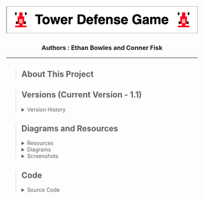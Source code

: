 <p align="center">
  <img src="MISC/TowerDefenseLogo.drawio.png" />
</p>
<h3 align="center">Authors : Ethan Bowles and Conner Fisk</h2>

___
>## About This Project



>## Versions (Current Version - 1.1)
>
><details>
><summary>Version History</summary>
>
>><details>
>><summary>Version 1.1 : 10/1/2021</summary>
>>
>>  &nbsp;&nbsp;&nbsp;&nbsp;&nbsp;&nbsp; Hello this is the sample text
>>  
>></details>
>><details>
>><summary>Version 1.2 : 10/1/2021</summary>
>>
>>  &nbsp;&nbsp;&nbsp;&nbsp;&nbsp;&nbsp; Hello this is the sample text
>>  
>></details>
>><details>
>><summary>Version 1.3 : 10/1/2021</summary>
>>
>>  &nbsp;&nbsp;&nbsp;&nbsp;&nbsp;&nbsp; Hello this is the sample text
>>  
>></details>
>  
></details>



>## Diagrams and Resources
><details>
><summary>Resources</summary>
>  
>><details>
>><summary>GameOver.png</summary>
>>
>>  &nbsp;&nbsp;&nbsp;&nbsp;&nbsp;&nbsp; ![Alt text](resources/GameOver.png)
>>  
>></details>
>><details>
>><summary>HaasCar.png</summary>
>>
>>  &nbsp;&nbsp;&nbsp;&nbsp;&nbsp;&nbsp; ![Alt text](resources/HaasCar.png)
>>  
>></details>
>><details>
>><summary>HaasTruck.png</summary>
>>
>>  &nbsp;&nbsp;&nbsp;&nbsp;&nbsp;&nbsp; ![Alt text](resources/HaasTruck.png)
>>  
>></details>
>><details>
>><summary>MenuOverlay.png</summary>
>>
>>  &nbsp;&nbsp;&nbsp;&nbsp;&nbsp;&nbsp; ![Alt text](resources/MenuOverlay.png)
>>  
>></details>
>><details>
>><summary>OilBarrel.png</summary>
>>
>>  &nbsp;&nbsp;&nbsp;&nbsp;&nbsp;&nbsp; ![Alt text](resources/OilBarrel.png)
>>  
>></details>
>><details>
>><summary>path_2.png</summary>
>>
>>  &nbsp;&nbsp;&nbsp;&nbsp;&nbsp;&nbsp; ![Alt text](resources/path_2.jpg)
>>  
>></details>
>><details>
>><summary>WaterBottle.png</summary>
>>
>>  &nbsp;&nbsp;&nbsp;&nbsp;&nbsp;&nbsp; ![Alt text](resources/WaterBottle.png)
>>  
>></details>
>
>  [View All Resources](resources) 
>
></details>
><details>
><summary>Diagrams</summary>
>  
>><details>
>><summary>UML Diagram</summary>
>>
>>  &nbsp;&nbsp;&nbsp;&nbsp;&nbsp;&nbsp; ![Alt text](resources/TowerDefense.umlcd.png)
>>  
>></details>
> 
></details>
><details/>
><summary>Screenshots</summary>
>
>><details>
>><summary>Game Screen</summary>
>>
>>  &nbsp;&nbsp;&nbsp;&nbsp;&nbsp;&nbsp; ![Alt text](MISC/GameSC1.png)
>>  
>></details>
>><details>
>><summary>End Game Screen</summary>
>>
>>  &nbsp;&nbsp;&nbsp;&nbsp;&nbsp;&nbsp; ![Alt text](resources/GameOver.png)
>>  
>></details>
> 
></details>


>## Code
><details>
><summary>Source Code</summary>
>  
>  - [Animatable.java](src/Animatable.java)
>  - [Enemy.java](src/Enemy.java)
>  - [EnemyHaasCar.java](src/EnemyHaasCar.java)
>  - [EnemyHaasTruck.java](src/EnemyHaasTruck.java)
>  - [GameControl.java](src/GameControl.java)
>  - [GameOver.java](src/GameOver.java)
>  - [GameState.java](src/GameState.java)
>  - [GameView.java](src/GameView.java)
>  - [Menu.java](src/Menu.java)
>  - [Path.java](src/Path.java)
>  - [ResourceLoader.java](src/ResourceLoader.java)
>  - [TowerDefense.java](src/TowerDefense.java)
>  - [TowerMenuOil.java](src/TowerMenuOil.java)
>  - [TowerMenuWater.java](src/TowerMenuWater.java) 
>  - [TowerOil.java](src/TowerOil.java)
>  - [TowerOilMoving.java](src/TowerOilMoving.java)
>  - [TowerWater.java](src/TowerWater.java)
>  - [TowerWaterMoving.java](src/TowerWaterMoving.java) 
>
>  [View All Code](src) 
>  
></details>
